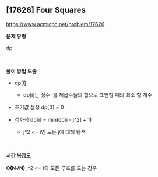 ## [17626] Four Squares

https://www.acmicpc.net/problem/17626  

**문제 유형**

dp

<br>

**풀이 방법 도출**

- dp[i]
  - dp[i]는 정수 i를 제곱수들의 합으로 표현할 때의 최소 항 개수
    
- 초기값 설정 dp[0] = 0

- 점화식 dp[i] = min(dp[i - j^2] + 1)
  - j^2 <= i인 모든 j에 대해 탐색

<br>

**시간 복잡도**

**O(N√N)**
j^2 <= i의 모든 루프를 도는 경우
